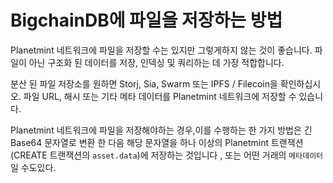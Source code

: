 <!---
Copyright © 2020 Interplanetary Database Association e.V.,
Planetmint and IPDB software contributors.
SPDX-License-Identifier: (Apache-2.0 AND CC-BY-4.0)
Code is Apache-2.0 and docs are CC-BY-4.0
--->

# BigchainDB에 파일을 저장하는 방법

Planetmint 네트워크에 파일을 저장할 수는 있지만 그렇게하지 않는 것이 좋습니다. 파일이 아닌 구조화 된 데이터를 저장, 인덱싱 및 쿼리하는 데 가장 적합합니다.

분산 된 파일 저장소를 원하면 Storj, Sia, Swarm 또는 IPFS / Filecoin을 확인하십시오. 파일 URL, 해시 또는 기타 메타 데이터를 Planetmint 네트워크에 저장할 수 있습니다.

Planetmint 네트워크에 파일을 저장해야하는 경우,이를 수행하는 한 가지 방법은 긴 Base64 문자열로 변환 한 다음 해당 문자열을 하나 이상의 Planetmint 트랜잭션 (CREATE 트랜잭션의 `asset.data`)에 저장하는 것입니다 , 또는 어떤 거래의 `메타데이터` 일 수도있다.
